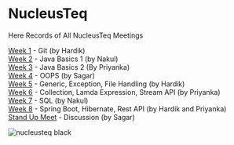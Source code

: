 # NucleusTeq
Here Records of All NucleusTeq Meetings

[Week 1](https://github.com/Madhur-Jatiya/NucleusTeq/tree/week1) - Git (by Hardik) <br>
[Week 2](https://github.com/Madhur-Jatiya/NucleusTeq/tree/week2) - Java Basics 1 (by Nakul) <br>
[Week 3](https://github.com/Madhur-Jatiya/NucleusTeq/tree/week3) - Java Basics 2 (By Priyanka) <br>
[Week 4](https://github.com/Madhur-Jatiya/NucleusTeq/tree/week4) - OOPS (by Sagar) <br>
[Week 5](https://github.com/Madhur-Jatiya/NucleusTeq/tree/week5) - Generic, Exception, File Handling (by Hardik) <br>
[Week 6](https://github.com/Madhur-Jatiya/NucleusTeq/tree/week6) - Collection, Lamda Expression, Stream API (by Priyanka) <br>
[Week 7](https://github.com/Madhur-Jatiya/NucleusTeq/tree/week7) - SQL (by Nakul) <br>
[Week 8](https://github.com/Madhur-Jatiya/NucleusTeq/tree/week8) - Spring Boot, Hibernate, Rest API (by Hardik and Priyanka) <br>
[Stand Up Meet](https://github.com/Madhur-Jatiya/NucleusTeq/tree/Stand_Up_Meet) - Discussion (by Sagar) <br>

![nucleusteq black](https://user-images.githubusercontent.com/70679523/227516319-5db3d3a3-b1c6-48ae-9ab8-53ea5570e717.png)
